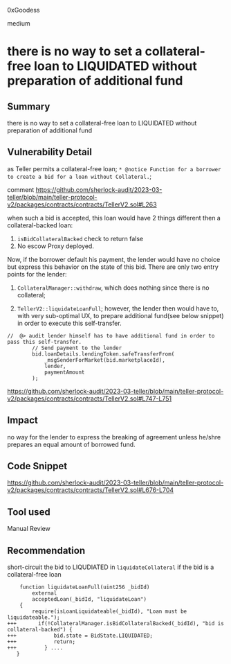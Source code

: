 0xGoodess

medium

# there is no way to set a collateral-free loan to LIQUIDATED without preparation of additional fund

## Summary
there is no way to set a collateral-free loan to LIQUIDATED without preparation of additional fund

## Vulnerability Detail
as Teller permits a collateral-free loan; `* @notice Function for a borrower to create a bid for a loan without Collateral.`; 

comment
https://github.com/sherlock-audit/2023-03-teller/blob/main/teller-protocol-v2/packages/contracts/contracts/TellerV2.sol#L263

when such a bid is accepted, this loan would have 2 things different then a collateral-backed loan:

1. `isBidCollateralBacked` check to return false
2. No escow Proxy deployed.

Now, if the borrower default his payment, the lender would have no choice but express this behavior on the state of this bid.
There are only two entry points for the lender:

1. `CollateralManager::withdraw`, which does nothing since there is no collateral; 

2. `TellerV2::liquidateLoanFull`; however, the lender then would have to, with very sub-optimal UX, to prepare additional fund(see below snippet) in order to execute this self-transfer.

```solidity
//  @> audit lender himself has to have additional fund in order to pass this self-transfer. 
        // Send payment to the lender
        bid.loanDetails.lendingToken.safeTransferFrom(
            _msgSenderForMarket(bid.marketplaceId),
            lender,
            paymentAmount
        );
```
https://github.com/sherlock-audit/2023-03-teller/blob/main/teller-protocol-v2/packages/contracts/contracts/TellerV2.sol#L747-L751

## Impact
no way for the lender to express the breaking of agreement unless he/shre prepares an equal amount of borrowed fund.

## Code Snippet
https://github.com/sherlock-audit/2023-03-teller/blob/main/teller-protocol-v2/packages/contracts/contracts/TellerV2.sol#L676-L704

## Tool used

Manual Review

## Recommendation
short-circuit the bid to LIQUDIATED in `liquidateCollateral` if the bid is a collateral-free loan 

```solidity
    function liquidateLoanFull(uint256 _bidId)
        external
        acceptedLoan(_bidId, "liquidateLoan")
    {
        require(isLoanLiquidateable(_bidId), "Loan must be liquidateable.");
+++       if(!CollateralManager.isBidCollateralBacked(_bidId), "bid is collateral-backed") {
+++            bid.state = BidState.LIQUIDATED;
+++            return;
+++         } ....
   }
```